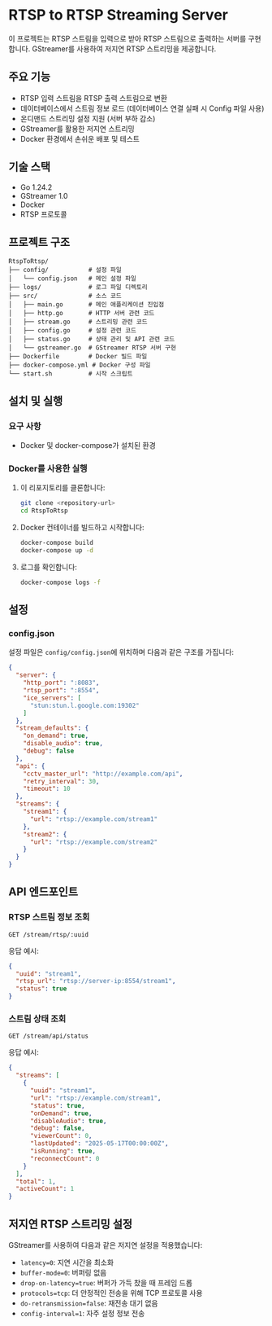 # RTSP to RTSP Streaming Server

이 프로젝트는 RTSP 스트림을 입력으로 받아 RTSP 스트림으로 출력하는 서버를 구현합니다. 
GStreamer를 사용하여 저지연 RTSP 스트리밍을 제공합니다.

## 주요 기능

- RTSP 입력 스트림을 RTSP 출력 스트림으로 변환
- 데이터베이스에서 스트림 정보 로드 (데이터베이스 연결 실패 시 Config 파일 사용)
- 온디맨드 스트리밍 설정 지원 (서버 부하 감소)
- GStreamer를 활용한 저지연 스트리밍
- Docker 환경에서 손쉬운 배포 및 테스트

## 기술 스택

- Go 1.24.2
- GStreamer 1.0
- Docker
- RTSP 프로토콜

## 프로젝트 구조

```
RtspToRtsp/
├── config/           # 설정 파일
│   └── config.json   # 메인 설정 파일
├── logs/             # 로그 파일 디렉토리
├── src/              # 소스 코드
│   ├── main.go       # 메인 애플리케이션 진입점
│   ├── http.go       # HTTP 서버 관련 코드
│   ├── stream.go     # 스트리밍 관련 코드
│   ├── config.go     # 설정 관련 코드
│   ├── status.go     # 상태 관리 및 API 관련 코드
│   └── gstreamer.go  # GStreamer RTSP 서버 구현
├── Dockerfile        # Docker 빌드 파일
├── docker-compose.yml # Docker 구성 파일
└── start.sh          # 시작 스크립트
```

## 설치 및 실행

### 요구 사항

- Docker 및 docker-compose가 설치된 환경

### Docker를 사용한 실행

1. 이 리포지토리를 클론합니다:
   ```bash
   git clone <repository-url>
   cd RtspToRtsp
   ```

2. Docker 컨테이너를 빌드하고 시작합니다:
   ```bash
   docker-compose build
   docker-compose up -d
   ```

3. 로그를 확인합니다:
   ```bash
   docker-compose logs -f
   ```

## 설정

### config.json

설정 파일은 `config/config.json`에 위치하며 다음과 같은 구조를 가집니다:

```json
{
  "server": {
    "http_port": ":8083",
    "rtsp_port": ":8554",
    "ice_servers": [
      "stun:stun.l.google.com:19302"
    ]
  },
  "stream_defaults": {
    "on_demand": true,
    "disable_audio": true,
    "debug": false
  },
  "api": {
    "cctv_master_url": "http://example.com/api",
    "retry_interval": 30,
    "timeout": 10
  },
  "streams": {
    "stream1": {
      "url": "rtsp://example.com/stream1"
    },
    "stream2": {
      "url": "rtsp://example.com/stream2"
    }
  }
}
```

## API 엔드포인트

### RTSP 스트림 정보 조회

```
GET /stream/rtsp/:uuid
```

응답 예시:
```json
{
  "uuid": "stream1",
  "rtsp_url": "rtsp://server-ip:8554/stream1",
  "status": true
}
```

### 스트림 상태 조회

```
GET /stream/api/status
```

응답 예시:
```json
{
  "streams": [
    {
      "uuid": "stream1",
      "url": "rtsp://example.com/stream1",
      "status": true,
      "onDemand": true,
      "disableAudio": true,
      "debug": false,
      "viewerCount": 0,
      "lastUpdated": "2025-05-17T00:00:00Z",
      "isRunning": true,
      "reconnectCount": 0
    }
  ],
  "total": 1,
  "activeCount": 1
}
```

## 저지연 RTSP 스트리밍 설정

GStreamer를 사용하여 다음과 같은 저지연 설정을 적용했습니다:

- `latency=0`: 지연 시간을 최소화
- `buffer-mode=0`: 버퍼링 없음
- `drop-on-latency=true`: 버퍼가 가득 찼을 때 프레임 드롭
- `protocols=tcp`: 더 안정적인 전송을 위해 TCP 프로토콜 사용
- `do-retransmission=false`: 재전송 대기 없음
- `config-interval=1`: 자주 설정 정보 전송
